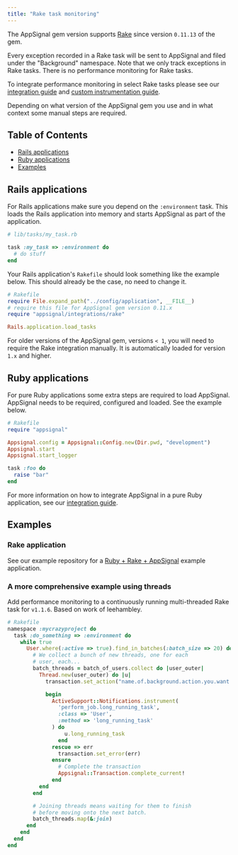 ```yaml
---
title: "Rake task monitoring"
---
```


The AppSignal gem version supports [Rake][rake] since version `0.11.13` of the
gem.

Every exception recorded in a Rake task will be sent to AppSignal and filed
under the "Background" namespace. Note that we only track exceptions in Rake
tasks. There is no performance monitoring for Rake tasks.

To integrate performance monitoring in select Rake tasks please see our
[integration guide][integration] and [custom instrumentation
guide][custom-instrumentation].

Depending on what version of the AppSignal gem you use and in what context some
manual steps are required.

## Table of Contents

- [Rails applications](#rails-applications)
- [Ruby applications](#ruby-applications)
- [Examples](#examples)

## Rails applications

For Rails applications make sure you depend on the `:environment` task. This
loads the Rails application into memory and starts AppSignal as part of the
application.

```ruby
# lib/tasks/my_task.rb

task :my_task => :environment do
  # do stuff
end
```

Your Rails application's `Rakefile` should look something like the example
below. This should already be the case, no need to change it.

```ruby
# Rakefile
require File.expand_path("../config/application", __FILE__)
# require this file for AppSignal gem version 0.11.x
require "appsignal/integrations/rake"

Rails.application.load_tasks
```

For older versions of the AppSignal gem, versions `< 1`, you will need to
require the Rake integration manually. It is automatically loaded for version
`1.x` and higher.

## Ruby applications

For pure Ruby applications some extra steps are required to load AppSignal.
AppSignal needs to be required, configured and loaded. See the example below.

```ruby
# Rakefile
require "appsignal"

Appsignal.config = Appsignal::Config.new(Dir.pwd, "development")
Appsignal.start
Appsignal.start_logger

task :foo do
  raise "bar"
end
```

For more information on how to integrate AppSignal in a pure Ruby application,
see our [integration guide][integration].

## Examples

### Rake application

See our example repository for a [Ruby + Rake + AppSignal][ruby-rake-example]
example application.

### A more comprehensive example using threads

Add performance monitoring to a continuously running multi-threaded Rake task
for `v1.1.6`. Based on work of leehambley.

```ruby
# Rakefile
namespace :mycrazyproject do
  task :do_something => :environment do
    while true
      User.where(:active => true).find_in_batches(:batch_size => 20) do |batch_of_users|
        # We collect a bunch of new threads, one for each
        # user, each...
        batch_threads = batch_of_users.collect do |user_outer|
          Thread.new(user_outer) do |u|
            transaction.set_action("name.of.background.action.you.want.in.appsignal")

            begin
              ActiveSupport::Notifications.instrument(
                'perform_job.long_running_task',
                :class => 'User',
                :method => 'long_running_task'
              ) do
                  u.long_running_task
                end
              rescue => err
                transaction.set_error(err)
              ensure
                # Complete the transaction
                Appsignal::Transaction.complete_current!
              end
          end
        end

        # Joining threads means waiting for them to finish
        # before moving onto the next batch.
        batch_threads.map(&:join)
      end
    end
  end
end
```

[rake]: https://github.com/ruby/rake
[integration]: /ruby/instrumentation/integrating-appsignal.html
[custom-instrumentation]: /ruby/instrumentation/instrumentation.html
[ruby-rake-example]: https://github.com/appsignal/appsignal-examples/tree/ruby-rake

